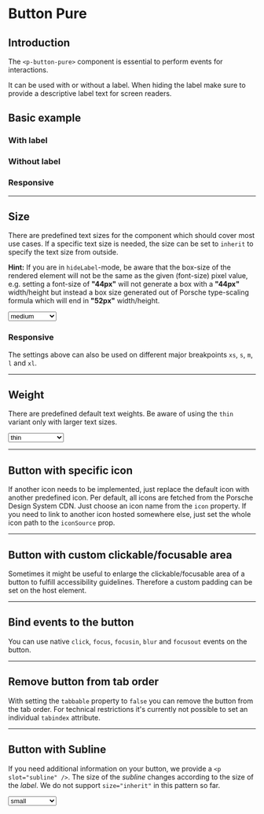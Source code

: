 # Button Pure

## Introduction

The `<p-button-pure>` component is essential to perform events for interactions.

It can be used with or without a label. When hiding the label make sure to provide a descriptive label text for screen readers.

## Basic example

### With label

<Playground :markup="withLabel" :config="config"></Playground>

### Without label

<Playground :markup="withoutLabel" :config="config"></Playground>

### Responsive

<Playground :markup="responsive" :config="config"></Playground>

---

## Size

There are predefined text sizes for the component which should cover most use cases. 
If a specific text size is needed, the size can be set to `inherit` to specify the text size from outside.

**Hint:** If you are in `hideLabel`-mode, be aware that the box-size of the rendered element will not be the same as the given (font-size) pixel value, 
e.g. setting a font-size of **"44px"** will not generate a box with a **"44px"** width/height but instead a box size generated out of Porsche type-scaling formula which will end in **"52px"** width/height.

<Playground :markup="markupSize" :config="config">
  <select @change="size = $event.target.value">
    <option disabled>Select a size</option>
    <option>x-small</option>
    <option>small</option>
    <option selected>medium</option>
    <option>large</option>
    <option>x-large</option>
    <option>inherit</option>
  </select>
</Playground>

### Responsive

The settings above can also be used on different major breakpoints `xs`, `s`, `m`, `l` and `xl`.

<Playground :markup="markupResponsive" :config="config"></Playground>

---

## Weight

There are predefined default text weights. Be aware of using the `thin` variant only with larger text sizes.

<Playground :markup="markupWeight" :config="config">
  <select @change="weight = $event.target.value">
    <option disabled>Select a weight</option>
    <option selected>thin</option>
    <option>regular</option>
    <option>bold</option>
  </select>
</Playground>

---

## Button with specific icon
If another icon needs to be implemented, just replace the default icon with another predefined icon. Per default, all icons are fetched from the Porsche Design System CDN. Just choose an icon name from the `icon` property. If you need to link to another icon hosted somewhere else, just set the whole icon path to the `iconSource` prop.

<Playground :markup="icon" :config="config"></Playground>

---

## Button with custom clickable/focusable area

Sometimes it might be useful to enlarge the clickable/focusable area of a button to fulfill accessibility guidelines.
Therefore a custom padding can be set on the host element.

<Playground :markup="clickableArea" :config="config"></Playground>

---

## Bind events to the button

You can use native `click`, `focus`, `focusin`, `blur` and `focusout` events on the button.

<Playground :markup="events" :config="config"></Playground>

---

## Remove button from tab order

With setting the `tabbable` property to `false` you can remove the button from the tab order. For technical restrictions it's currently not possible to set an individual `tabindex` attribute.

<Playground :markup="taborder" :config="config"></Playground>

---

## Button with Subline

If you need additional information on your button, we provide a `<p slot="subline" />`.
The size of the *subline* changes according to the size of the *label*. We do not support `size="inherit"` in this pattern so far.

<Playground :markup="subline" :config="config">
  <select @change="size = $event.target.value">
    <option disabled>Select a size</option>
    <option selected>small</option>
    <option>medium</option>
    <option>large</option>
    <option>x-large</option>
  </select>
</Playground>

<script lang="ts">
  import Vue from 'vue';
  import Component from 'vue-class-component';
  
  @Component
  export default class Code extends Vue {
    config = { themeable: true, spacing: 'inline' };

    size = 'medium';
    weight = 'thin';
    
    withLabel =
`<p-button-pure>Some label</p-button-pure>
<p-button-pure disabled="true">Some label</p-button-pure>
<p-button-pure loading="true">Some label</p-button-pure>`;

    withoutLabel =
`<p-button-pure hide-label="true">Some label</p-button-pure>
<p-button-pure hide-label="true" disabled="true">Some label</p-button-pure>
<p-button-pure hide-label="true" loading="true">Some label</p-button-pure>`;
    
    responsive =
`<p-button-pure hide-label="{ base: true, l: false }">Some label</p-button-pure>`;

    get markupSize() {
      const style = this.size === 'inherit' ? ' style="font-size: 48px;"' : '';
      return `<p-button-pure size="${this.size}"${style}>Some label</p-button-pure>`;
    }
    
    markupResponsive = 
`<p-button-pure size="{ base: 'small', l: 'medium' }">Some label</p-button-pure>`;

    get markupWeight() {
      return `<p-button-pure size="medium" weight="${this.weight}">Some label</p-button-pure>`;
    }

    icon =
`<p-button-pure icon="delete">Some label</p-button-pure>
<p-button-pure icon-source="${require('./assets/icon-custom-kaixin.svg')}" hide-label="true">Some label</p-button-pure>`;
 
    clickableArea =
`<p-button-pure style="padding: 1rem;">Some label</p-button-pure>
<p-button-pure hide-label="true" style="padding: 1rem;">Some label</p-button-pure>`;

    events =
`<p-button-pure
  onclick="alert('click')"
  onfocus="console.log('focus')"
  onfocusin="console.log('focusin')"
  onblur="console.log('blur')"
  onfocusout="console.log('focusout')"
>Some label</p-button-pure>`;

    taborder =
`<p-button-pure tabbable="true">Some label</p-button-pure>
<p-button-pure tabbable="false" hide-label="true">Some label</p-button-pure>`;

    get subline() {
      return `<p-button-pure size="${this.size}">
  Some label
  <p slot="subline">Some Subline</p>
</p-button-pure>
<p-button-pure size="${this.size}" weight="semibold">
  Some label
  <p slot="subline">Some Subline</p>
</p-button-pure>`;
    }
  }
</script>
